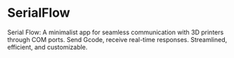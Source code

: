 # SerialFlow
Serial Flow: A minimalist app for seamless communication with 3D printers through COM ports. Send Gcode, receive real-time responses. Streamlined, efficient, and customizable.
